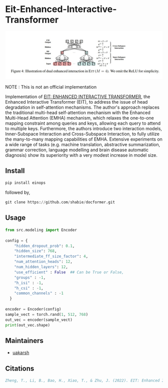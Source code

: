 # Eit-Enhanced-Interactive-Transformer

![EIT architecture](images/img_2.jpg)

NOTE : This is not an official implementation

Implementation of [EIT: ENHANCED INTERACTIVE TRANSFORMER](https://arxiv.org/abs/2212.10197), the Enhanced Interactive Transformer (EIT), to address the issue of head degradation in self-attention mechanisms. The author's approach replaces the traditional multi-head self-attention mechanism with the Enhanced Multi-Head Attention (EMHA) mechanism, which relaxes the one-to-one mapping constraint among queries and keys, allowing each query to attend to multiple keys. Furthermore, the authors introduce two interaction models, Inner-Subspace Interaction and Cross-Subspace Interaction, to fully utilize the many-to-many mapping capabilities of EMHA. Extensive experiments on a wide range of tasks (e.g. machine translation, abstractive summarization, grammar correction, language modelling and brain disease automatic diagnosis) show its superiority with a very modest increase in model size.

## Install

```python
pip install einops
```

followed by, 

```python
git clone https://github.com/shabie/docformer.git 
```

## Usage
```python
from src.modeling import Encoder

config = {
    "hidden_dropout_prob": 0.1,
    "hidden_size": 768,
    "intermediate_ff_size_factor": 4,
    "num_attention_heads": 12,
    "num_hidden_layers": 12,
    "use_efficient" : False  ## Can be True or False,
    "groups" : -1, 
    "h_isi" : -1,
    "h_csi" : -1,
    "common_channels" : -1
  }

encoder = Encoder(config)
sample_vect = torch.rand(1, 512, 768)
out_vec = encoder(sample_vect)
print(out_vec.shape)
```
## Maintainers

- [uakarsh](https://github.com/uakarsh)


## Citations

```bibtex
Zheng, T., Li, B., Bao, H., Xiao, T., & Zhu, J. (2022). EIT: Enhanced Interactive Transformer. arXiv. https://doi.org/10.48550/arXiv.2212.10197
```
